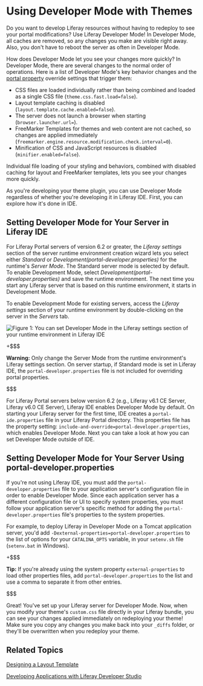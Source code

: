 # Using Developer Mode with Themes [](id=using-developer-mode-with-themes)

Do you want to develop Liferay resources without having to redeploy to see your
portal modifications? Use Liferay Developer Mode! In Developer Mode, all caches
are removed, so any changes you make are visible right away. Also, you don't
have to reboot the server as often in Developer Mode.

How does Developer Mode let you see your changes more quickly? In Developer
Mode, there are several changes to the normal order of operations. Here is a
list of Developer Mode's key behavior changes and the
[portal property](http://docs.liferay.com/portal/6.2/propertiesdoc/portal.properties.html)
override settings that trigger them:

- CSS files are loaded individually rather than being combined and loaded as a
  single CSS file (`theme.css.fast.load=false`).
- Layout template caching is disabled (`layout.template.cache.enabled=false`).
- The server does not launch a browser when starting (`browser.launcher.url=`).
- FreeMarker Templates for themes and web content are not cached, so changes
  are applied immediately
  (`freemarker.engine.resource.modification.check.interval=0`). 
- Minification of CSS and JavaScript resources is disabled
  (`minifier.enabled=false`).

Individual file loading of your styling and behaviors, combined with disabled
caching for layout and FreeMarker templates, lets you see your changes more 
quickly. 

As you're developing your theme plugin, you can use Developer Mode regardless of
whether you're developing it in Liferay IDE. First, you can explore how it's
done in IDE. 

## Setting Developer Mode for Your Server in Liferay IDE [](id=setting-developer-mode-for-your-server-in-liferay-ide)

For Liferay Portal servers of version 6.2 or greater, the *Liferay settings*
section of the server runtime environment creation wizard lets you select either
*Standard* or *Development(portal-developer.properties)* for the runtime's
*Server Mode*. The Standard server mode is selected by default. To enable
Development Mode, select *Development(portal-developer.properties)* and save the
runtime environment. The next time you start any Liferay server that is based on
this runtime environment, it starts in Development Mode.

To enable Development Mode for existing servers, access the *Liferay settings*
section of your runtime environment by double-clicking on the server in
the *Servers* tab.

![Figure 1: You can set Developer Mode in the *Liferay settings* section of your runtime environment in Liferay IDE](../../images/set-develop-mode.png)

+$$$

**Warning:** Only change the Server Mode
from the runtime environment's Liferay settings section. On server
startup, if Standard mode is set in Liferay IDE, the
`portal-developer.properties` file is not included for overriding portal
properties. 

$$$

For Liferay Portal servers below version 6.2 (e.g., Liferay v6.1 CE
Server, Liferay v6.0 CE Server), Liferay IDE enables Developer Mode by
default. On starting your Liferay server for the first time, IDE creates
a `portal-ide.properties` file in your Liferay Portal directory. This properties
file has the property setting:
`include-and-override=portal-developer.properties`, which enables Developer
Mode. Next you can take a look at how you can set Developer Mode outside of IDE.

## Setting Developer Mode for Your Server Using portal-developer.properties [](id=setting-developer-mode-for-your-server-using-portal-developer-properties)

If you're not using Liferay IDE, you must add the `portal-developer.properties`
file to your application server's configuration file in order to enable
Developer Mode. Since each application server has a different configuration file
or UI to specify system properties, you must follow your application server's
specific method for adding the `portal-developer.properties` file's properties
to the system properties. 

For example, to deploy Liferay in Developer Mode on a Tomcat application server,
you'd add `-Dexternal-properties=portal-developer.properties` to the list of
options for your `CATALINA_OPTS` variable, in your `setenv.sh` file
(`setenv.bat` in Windows). 

+$$$

**Tip:** If you're already using the system
property `external-properties` to load other properties files, add
`portal-developer.properties` to the list and use a comma to separate it from
other entries. 

$$$

Great! You've set up your Liferay server for Developer Mode. Now, when you
modify your theme's `custom.css` file directly in your Liferay bundle, you can
see your changes applied immediately on redeploying your theme! Make sure you
copy any changes you make back into your `_diffs` folder, or they'll be
overwritten when you redeploy your theme.

## Related Topics [](id=related-topics)

[Designing a Layout Template](/develop/tutorials/-/knowledge_base/6-2/designing-a-layout-template)

[Developing Applications with Liferay Developer Studio](/develop/learning-paths/-/knowledge_base/6-2/developing-applications-with-liferay-developer-stu)
